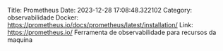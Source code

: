 Title: Prometheus
Date: 2023-12-28 17:08:48.322102
Category: observabilidade
Docker: https://prometheus.io/docs/prometheus/latest/installation/
Link: https://prometheus.io/
Ferramenta de observabilidade para recursos da maquina

